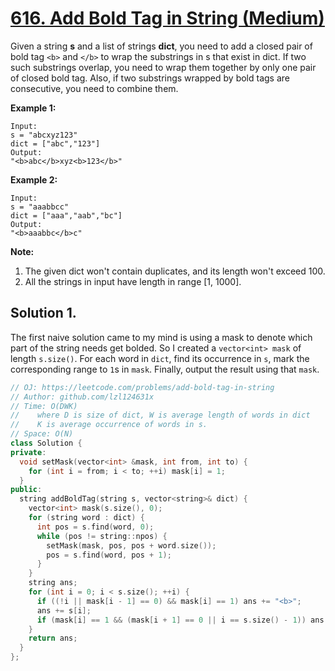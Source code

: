 # [616. Add Bold Tag in String (Medium)](https://leetcode.com/problems/add-bold-tag-in-string)

Given a string **s** and a list of strings **dict**, you need to add a closed pair of bold tag `<b>` and `</b>` to wrap the substrings in s that exist in dict. If two such substrings overlap, you need to wrap them together by only one pair of closed bold tag. Also, if two substrings wrapped by bold tags are consecutive, you need to combine them.

**Example 1:**  

```
Input: 
s = "abcxyz123"
dict = ["abc","123"]
Output:
"<b>abc</b>xyz<b>123</b>"
```

**Example 2:**

```
Input: 
s = "aaabbcc"
dict = ["aaa","aab","bc"]
Output:
"<b>aaabbc</b>c"
```

**Note:**  

1.  The given dict won't contain duplicates, and its length won't exceed 100.
2.  All the strings in input have length in range [1, 1000].

## Solution 1.

The first naive solution came to my mind is using a mask to denote which part of the string needs get bolded. So I created a `vector<int> mask` of length `s.size()`. For each word in `dict`, find its occurrence in `s`, mark the corresponding range to `1`s in `mask`. Finally, output the result using that `mask`.

```cpp
// OJ: https://leetcode.com/problems/add-bold-tag-in-string
// Author: github.com/lzl124631x
// Time: O(DWK)
//    where D is size of dict, W is average length of words in dict
//    K is average occurrence of words in s.
// Space: O(N)
class Solution {
private:
  void setMask(vector<int> &mask, int from, int to) {
    for (int i = from; i < to; ++i) mask[i] = 1;
  }
public:
  string addBoldTag(string s, vector<string>& dict) {
    vector<int> mask(s.size(), 0);
    for (string word : dict) {
      int pos = s.find(word, 0);
      while (pos != string::npos) {
        setMask(mask, pos, pos + word.size());
        pos = s.find(word, pos + 1);
      }
    }
    string ans;
    for (int i = 0; i < s.size(); ++i) {
      if ((!i || mask[i - 1] == 0) && mask[i] == 1) ans += "<b>";
      ans += s[i];
      if (mask[i] == 1 && (mask[i + 1] == 0 || i == s.size() - 1)) ans += "</b>";
    }
    return ans;
  }
};
```
